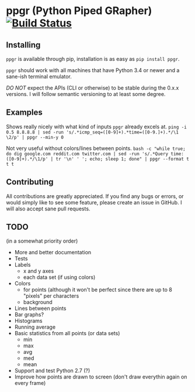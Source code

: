 # ppgr (Python Piped GRapher) [![Build Status](https://travis-ci.org/PolarPayne/ppgr.svg?branch=master)](https://travis-ci.org/PolarPayne/ppgr)

## Installing
`ppgr` is available through pip, installation is as easy as `pip install ppgr`.

`ppgr` should work with all machines that have Python 3.4 or newer and a sane-ish terminal emulator.

*DO NOT* expect the APIs (CLI or otherwise) to be stable during the 0.x.x versions.
I will follow semantic versioning to at least some degree.

## Examples
Shows really nicely with what kind of inputs `ppgr` already excels at.
`ping -i 0.5 8.8.8.8 | sed -run 's/.*icmp_seq=([0-9]+).*time=([0-9.]+).*/\1 \2/p' | ppgr --min-y 0`

Not very useful without colors/lines between points.
`bash -c "while true; do dig google.com reddit.com twitter.com | sed -run 's/.*Query time: ([0-9]+).*/\1/p' | tr '\n' ' '; echo; sleep 1; done" | ppgr --format t t t`


## Contributing
All contributions are greatly appreciated. If you find any bugs or errors, or would simply like to
see some feature, please create an issue in GitHub. I will also accept sane pull requests.

## TODO
(in a somewhat priority order)

* More and better documentation
* Tests
* Labels
    * x and y axes
    * each data set (if using colors)
* Colors
    * for points (although it won't be perfect since there are up to 8 "pixels" per characters
    * background
* Lines between points
* Bar graphs?
* Histograms
* Running average
* Basic statistics from all points (or data sets)
    * min
    * max
    * avg
    * med
    * mean
* Support and test Python 2.7 (?)
* Improve how points are drawn to screen (don't draw everythin again on every frame)
